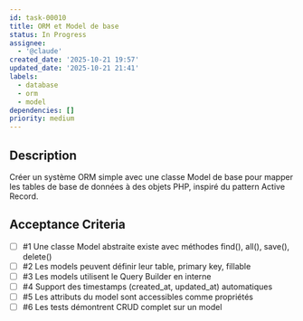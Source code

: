 ```yaml
---
id: task-00010
title: ORM et Model de base
status: In Progress
assignee:
  - '@claude'
created_date: '2025-10-21 19:57'
updated_date: '2025-10-21 21:41'
labels:
  - database
  - orm
  - model
dependencies: []
priority: medium
---
```


## Description

<!-- SECTION:DESCRIPTION:BEGIN -->
Créer un système ORM simple avec une classe Model de base pour mapper les tables de base de données à des objets PHP, inspiré du pattern Active Record.
<!-- SECTION:DESCRIPTION:END -->

## Acceptance Criteria
<!-- AC:BEGIN -->
- [ ] #1 Une classe Model abstraite existe avec méthodes find(), all(), save(), delete()
- [ ] #2 Les models peuvent définir leur table, primary key, fillable
- [ ] #3 Les models utilisent le Query Builder en interne
- [ ] #4 Support des timestamps (created_at, updated_at) automatiques
- [ ] #5 Les attributs du model sont accessibles comme propriétés
- [ ] #6 Les tests démontrent CRUD complet sur un model
<!-- AC:END -->

